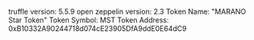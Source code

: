 truffle version: 5.5.9
open zeppelin version: 2.3
Token Name: "MARANO Star Token"
Token Symbol: MST
Token Address: 0xB10332A90244718d074cE23905DfA9ddE0E64dC9

